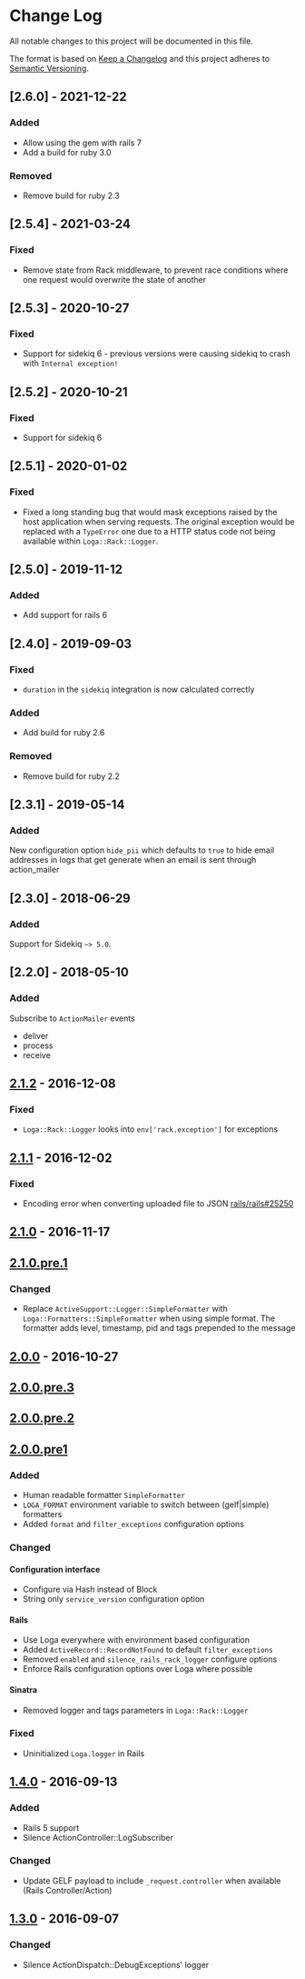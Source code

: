 # Change Log
All notable changes to this project will be documented in this file.

The format is based on [Keep a Changelog](http://keepachangelog.com/)
and this project adheres to [Semantic Versioning](http://semver.org/).

## [2.6.0] - 2021-12-22
### Added
- Allow using the gem with rails 7
- Add a build for ruby 3.0

### Removed
- Remove build for ruby 2.3

## [2.5.4] - 2021-03-24
### Fixed
- Remove state from Rack middleware, to prevent race conditions where one request would overwrite the state of another

## [2.5.3] - 2020-10-27
### Fixed
- Support for sidekiq 6 - previous versions were causing sidekiq to crash with `Internal exception!`

## [2.5.2] - 2020-10-21
### Fixed
- Support for sidekiq 6

## [2.5.1] - 2020-01-02
### Fixed
- Fixed a long standing bug that would mask exceptions raised by the host application when serving requests. The original exception would be replaced with a `TypeError` one due to a HTTP status code not being available within `Loga::Rack::Logger`.

## [2.5.0] - 2019-11-12
### Added
- Add support for rails 6

## [2.4.0] - 2019-09-03
### Fixed
- `duration` in the `sidekiq` integration is now calculated correctly
### Added
- Add build for ruby 2.6
### Removed
- Remove build for ruby 2.2

## [2.3.1] - 2019-05-14
### Added
New configuration option `hide_pii` which defaults to `true` to hide email addresses in logs that get generate when an email is sent through action_mailer

## [2.3.0] - 2018-06-29
### Added
Support for Sidekiq `~> 5.0`.

## [2.2.0] - 2018-05-10
### Added
Subscribe to `ActionMailer` events
  - deliver
  - process
  - receive

## [2.1.2] - 2016-12-08
### Fixed
- `Loga::Rack::Logger` looks into `env['rack.exception']` for exceptions

## [2.1.1] - 2016-12-02
### Fixed
- Encoding error when converting uploaded file to JSON
[rails/rails#25250](https://github.com/rails/rails/issues/25250)

## [2.1.0] - 2016-11-17
## [2.1.0.pre.1]
### Changed
- Replace `ActiveSupport::Logger::SimpleFormatter` with `Loga::Formatters::SimpleFormatter`
when using simple format. The formatter adds level, timestamp, pid and tags prepended to the message

## [2.0.0] - 2016-10-27
## [2.0.0.pre.3]
## [2.0.0.pre.2]
## [2.0.0.pre1]
### Added
- Human readable formatter `SimpleFormatter`
- `LOGA_FORMAT` environment variable to switch between (gelf|simple) formatters
- Added `format` and `filter_exceptions` configuration options

### Changed
#### Configuration interface
- Configure via Hash instead of Block
- String only `service_version` configuration option

#### Rails
- Use Loga everywhere with environment based configuration
- Added `ActiveRecord::RecordNotFound` to default `filter_exceptions`
- Removed `enabled` and `silence_rails_rack_logger` configure options
- Enforce Rails configuration options over Loga where possible

#### Sinatra
- Removed logger and tags parameters in `Loga::Rack::Logger`

### Fixed
- Uninitialized `Loga.logger` in Rails

## [1.4.0] - 2016-09-13
### Added
- Rails 5 support
- Silence ActionController::LogSubscriber

### Changed
- Update GELF payload to include `_request.controller` when available (Rails Controller/Action)

## [1.3.0] - 2016-09-07
### Changed
- Silence ActionDispatch::DebugExceptions' logger

[2.1.2]: https://github.com/FundingCircle/loga/compare/v2.1.1...v2.1.2
[2.1.1]: https://github.com/FundingCircle/loga/compare/v2.1.0...v2.1.1
[2.1.0]: https://github.com/FundingCircle/loga/compare/v2.0.0...v2.1.0
[2.1.0.pre.1]: https://github.com/FundingCircle/loga/compare/v2.0.0...v2.1.0.pre.1
[2.0.0]: https://github.com/FundingCircle/loga/compare/v1.4.0...v2.0.0
[2.0.0.pre.3]: https://github.com/FundingCircle/loga/compare/v2.0.0.pre.2...v2.0.0.pre.3
[2.0.0.pre.2]: https://github.com/FundingCircle/loga/compare/v2.0.0.pre1...v2.0.0.pre.2
[2.0.0.pre1]: https://github.com/FundingCircle/loga/compare/v1.4.0...v2.0.0.pre1
[1.4.0]: https://github.com/FundingCircle/loga/compare/v1.3.0...v1.4.0
[1.3.0]: https://github.com/FundingCircle/loga/compare/v1.2.1...v1.3.0

